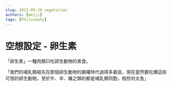 ```yaml
---
slug: 2023-09-20_vegetarian
authors: [weiji]
tags: [Philosophy]
---
```


# 空想設定 - 卵生素

「卵生素」一種肉類只吃卵生動物的素食。

「我們的哺乳類祖先在那個卵生動物的霸權時代過得多委屈，現在當然要吃爆這些可恨的卵生動物，至於牛、羊、豬之類的都是哺乳類同胞，相煎何太急」
